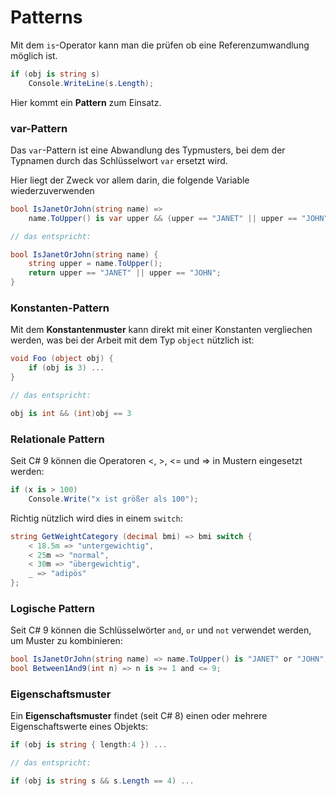 # Patterns


Mit dem `is`-Operator kann man die prüfen ob eine Referenzumwandlung möglich ist.

```csharp
if (obj is string s) 
    Console.WriteLine(s.Length);
```

Hier kommt ein **Pattern** zum Einsatz.


### var-Pattern

Das `var`-Pattern ist eine Abwandlung des Typmusters, bei dem der Typnamen durch das Schlüsselwort `var` ersetzt wird.

Hier liegt der Zweck vor allem darin, die folgende Variable wiederzuverwenden

```csharp
bool IsJanetOrJohn(string name) => 
    name.ToUpper() is var upper && (upper == "JANET" || upper == "JOHN");

// das entspricht:

bool IsJanetOrJohn(string name) {
    string upper = name.ToUpper();
    return upper == "JANET" || upper == "JOHN"; 
}
```


### Konstanten-Pattern

Mit dem **Konstantenmuster** kann direkt mit einer Konstanten vergliechen werden, was bei der Arbeit mit dem Typ `object` nützlich ist:

```csharp
void Foo (object obj) {
    if (obj is 3) ... 
}

// das entspricht:

obj is int && (int)obj == 3
```


### Relationale Pattern

Seit C# 9 können die Operatoren <, >, <= und => in Mustern eingesetzt werden:

```csharp
if (x is > 100) 
    Console.Write("x ist größer als 100");
```

Richtig nützlich wird dies in einem `switch`:

```csharp
string GetWeightCategory (decimal bmi) => bmi switch {
    < 18.5m => "untergewichtig", 
    < 25m => "normal",
    < 30m => "übergewichtig",
    _ => "adipös"
};
```


### Logische Pattern

Seit C# 9 können die Schlüsselwörter `and`, `or` und `not` verwendet werden, um Muster zu kombinieren:

```csharp
bool IsJanetOrJohn(string name) => name.ToUpper() is "JANET" or "JOHN";
bool Between1And9(int n) => n is >= 1 and <= 9;
```


### Eigenschaftsmuster

Ein **Eigenschaftsmuster** findet (seit C# 8) einen oder mehrere Eigenschaftswerte eines Objekts:

```csharp
if (obj is string { length:4 }) ...

// das entspricht:

if (obj is string s && s.Length == 4) ...
```